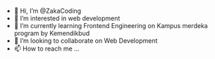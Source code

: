 - 👋 Hi, I’m @ZakaCoding
- 👀 I’m interested in web development
- 🌱 I’m currently learning Frontend Engineering on Kampus merdeka program by Kemendikbud
- 💞️ I’m looking to collaborate on Web Development
- 📫 How to reach me ...

<!---
ZakaCoding/ZakaCoding is a ✨ special ✨ repository because its `README.md` (this file) appears on your GitHub profile.
You can click the Preview link to take a look at your changes.
--->
